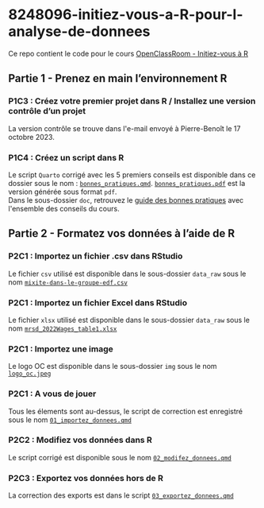 # 8248096-initiez-vous-a-R-pour-l-analyse-de-donnees

Ce repo contient le code pour le cours [OpenClassRoom - Initiez-vous à R]()  
## Partie 1 - Prenez en main l’environnement R  
  
### P1C3 : Créez votre premier projet dans R / Installez une version contrôle d’un projet   
La version contrôle se trouve dans l'e-mail envoyé à Pierre-Benoît le 17 octobre 2023.  

### P1C4 : Créez un script dans R  
Le script `Quarto` corrigé avec les 5 premiers conseils est disponible dans ce dossier sous le nom : [`bonnes_pratiques.qmd`](bonnes_pratiques.qmd). [`bonnes_pratiques.pdf`](bonnes_pratiques.pdf) est la version générée sous format `pdf`.  
Dans le sous-dossier `doc`, retrouvez le [guide des bonnes pratiques](doc/guide_bonnes_pratiques.pdf) avec l'ensemble des conseils du cours.  
  
  
## Partie 2 - Formatez vos données à l’aide de R  

### P2C1 : Importez un fichier .csv dans RStudio  
Le fichier `csv` utilisé est disponible dans le sous-dossier `data_raw` sous le nom [`mixite-dans-le-groupe-edf.csv`](data_raw/mixite-dans-le-groupe-edf.csv)  
  
### P2C1 : Importez un fichier Excel dans RStudio  
Le fichier `xlsx` utilisé est disponible dans le sous-dossier `data_raw` sous le nom [`mrsd_2022Wages_table1.xlsx`](data_raw/mrsd_2022Wages_table1.xlsx)  
  
### P2C1 : Importez une image  
Le logo OC est disponible dans le sous-dossier `img` sous le nom [`logo_oc.jpeg`](img/logo_oc.jpeg)  
   
### P2C1 : A vous de jouer  
Tous les élements sont au-dessus, le script de correction est enregistré sous le nom [`01_importez_donnees.qmd`](01_importez_donnees.qmd)  
  
### P2C2 : Modifiez vos données dans R  
Le script corrigé est disponible sous le nom [`02_modifez_donnees.qmd`](02_modifez_donnees.qmd)  
  
### P2C3 : Exportez vos données hors de R  
La correction des exports est dans le script [`03_exportez_donnees.qmd`](03_exportez_donnees.qmd)  



